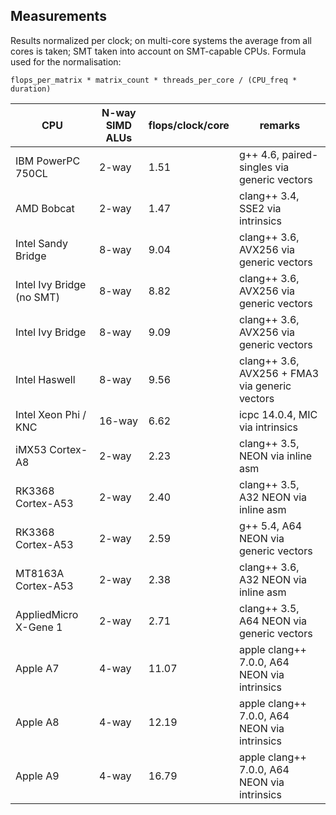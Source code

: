 Measurements
------------

Results normalized per clock; on multi-core systems the average from all cores is taken; SMT taken into account on SMT-capable CPUs.
Formula used for the normalisation:

	flops_per_matrix * matrix_count * threads_per_core / (CPU_freq * duration)

| CPU                       | N-way SIMD ALUs  | flops/clock/core | remarks                                        |
| ------------------------- | ---------------- | ---------------- | ---------------------------------------------- |
| IBM PowerPC 750CL         | 2-way            | 1.51             | g++ 4.6, paired-singles via generic vectors    |
| AMD Bobcat                | 2-way            | 1.47             | clang++ 3.4, SSE2 via intrinsics               |
| Intel Sandy Bridge        | 8-way            | 9.04             | clang++ 3.6, AVX256 via generic vectors        |
| Intel Ivy Bridge (no SMT) | 8-way            | 8.82             | clang++ 3.6, AVX256 via generic vectors        |
| Intel Ivy Bridge          | 8-way            | 9.09             | clang++ 3.6, AVX256 via generic vectors        |
| Intel Haswell             | 8-way            | 9.56             | clang++ 3.6, AVX256 + FMA3 via generic vectors |
| Intel Xeon Phi / KNC      | 16-way           | 6.62             | icpc 14.0.4, MIC via intrinsics                |
| iMX53 Cortex-A8           | 2-way            | 2.23             | clang++ 3.5, NEON via inline asm               |
| RK3368 Cortex-A53         | 2-way            | 2.40             | clang++ 3.5, A32 NEON via inline asm           |
| RK3368 Cortex-A53         | 2-way            | 2.59             | g++ 5.4, A64 NEON via generic vectors          |
| MT8163A Cortex-A53        | 2-way            | 2.38             | clang++ 3.6, A32 NEON via inline asm           |
| AppliedMicro X-Gene 1     | 2-way            | 2.71             | clang++ 3.5, A64 NEON via generic vectors      |
| Apple A7                  | 4-way            | 11.07            | apple clang++ 7.0.0, A64 NEON via intrinsics   |
| Apple A8                  | 4-way            | 12.19            | apple clang++ 7.0.0, A64 NEON via intrinsics   |
| Apple A9                  | 4-way            | 16.79            | apple clang++ 7.0.0, A64 NEON via intrinsics   |

